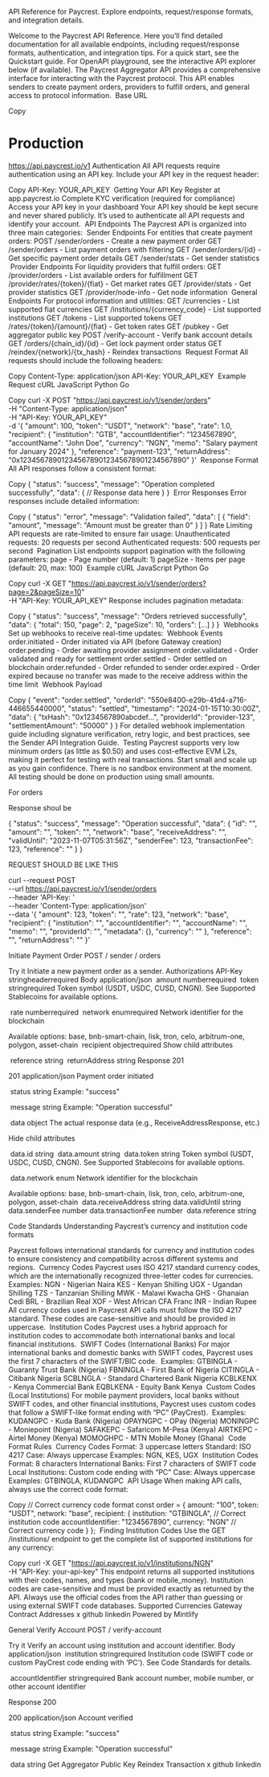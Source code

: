 API Reference for Paycrest. Explore endpoints, request/response formats, and integration details.

Welcome to the Paycrest API Reference. Here you’ll find detailed documentation for all available endpoints, including request/response formats, authentication, and integration tips.
For a quick start, see the Quickstart guide.
For OpenAPI playground, see the interactive API explorer below (if available).
The Paycrest Aggregator API provides a comprehensive interface for interacting with the Paycrest protocol. This API enables senders to create payment orders, providers to fulfill orders, and general access to protocol information.
​
Base URL

Copy
# Production
https://api.paycrest.io/v1
​
Authentication
All API requests require authentication using an API key. Include your API key in the request header:

Copy
API-Key: YOUR_API_KEY
​
Getting Your API Key
Register at app.paycrest.io
Complete KYC verification (required for compliance)
Access your API key in your dashboard
Your API key should be kept secure and never shared publicly. It’s used to authenticate all API requests and identify your account.
​
API Endpoints
The Paycrest API is organized into three main categories:
​
Sender Endpoints
For entities that create payment orders:
POST /sender/orders - Create a new payment order
GET /sender/orders - List payment orders with filtering
GET /sender/orders/{id} - Get specific payment order details
GET /sender/stats - Get sender statistics
​
Provider Endpoints
For liquidity providers that fulfill orders:
GET /provider/orders - List available orders for fulfillment
GET /provider/rates/{token}/{fiat} - Get market rates
GET /provider/stats - Get provider statistics
GET /provider/node-info - Get node information
​
General Endpoints
For protocol information and utilities:
GET /currencies - List supported fiat currencies
GET /institutions/{currency_code} - List supported institutions
GET /tokens - List supported tokens
GET /rates/{token}/{amount}/{fiat} - Get token rates
GET /pubkey - Get aggregator public key
POST /verify-account - Verify bank account details
GET /orders/{chain_id}/{id} - Get lock payment order status
GET /reindex/{network}/{tx_hash} - Reindex transactions
​
Request Format
All requests should include the following headers:

Copy
Content-Type: application/json
API-Key: YOUR_API_KEY
​
Example Request
cURL
JavaScript
Python
Go

Copy
curl -X POST "https://api.paycrest.io/v1/sender/orders" \
  -H "Content-Type: application/json" \
  -H "API-Key: YOUR_API_KEY" \
  -d '{
    "amount": 100,
    "token": "USDT",
    "network": "base",
    "rate": 1.0,
    "recipient": {
      "institution": "GTB",
      "accountIdentifier": "1234567890",
      "accountName": "John Doe",
      "currency": "NGN",
      "memo": "Salary payment for January 2024"
    },
    "reference": "payment-123",
    "returnAddress": "0x1234567890123456789012345678901234567890"
  }'
​
Response Format
All API responses follow a consistent format:

Copy
{
  "status": "success",
  "message": "Operation completed successfully",
  "data": {
    // Response data here
  }
}
​
Error Responses
Error responses include detailed information:

Copy
{
  "status": "error",
  "message": "Validation failed",
  "data": [
    {
      "field": "amount",
      "message": "Amount must be greater than 0"
    }
  ]
}
​
Rate Limiting
API requests are rate-limited to ensure fair usage:
Unauthenticated requests: 20 requests per second
Authenticated requests: 500 requests per second
​
Pagination
List endpoints support pagination with the following parameters:
page - Page number (default: 1)
pageSize - Items per page (default: 20, max: 100)
​
Example
cURL
JavaScript
Python
Go

Copy
curl -X GET "https://api.paycrest.io/v1/sender/orders?page=2&pageSize=10" \
  -H "API-Key: YOUR_API_KEY"
Response includes pagination metadata:

Copy
{
  "status": "success",
  "message": "Orders retrieved successfully",
  "data": {
    "total": 150,
    "page": 2,
    "pageSize": 10,
    "orders": [...]
  }
}
​
Webhooks
Set up webhooks to receive real-time updates:
​
Webhook Events
order.initiated - Order initiated via API (before Gateway creation)
order.pending - Order awaiting provider assignment
order.validated - Order validated and ready for settlement
order.settled - Order settled on blockchain
order.refunded - Order refunded to sender
order.expired - Order expired because no transfer was made to the receive address within the time limit
​
Webhook Payload

Copy
{
  "event": "order.settled",
  "orderId": "550e8400-e29b-41d4-a716-446655440000",
  "status": "settled",
  "timestamp": "2024-01-15T10:30:00Z",
  "data": {
    "txHash": "0x1234567890abcdef...",
    "providerId": "provider-123",
    "settlementAmount": "50000"
  }
}
For detailed webhook implementation guide including signature verification, retry logic, and best practices, see the Sender API Integration Guide.
​
Testing
Paycrest supports very low minimum orders (as little as $0.50) and uses cost-effective EVM L2s, making it perfect for testing with real transactions. Start small and scale up as you gain confidence.
There is no sandbox environment at the moment. All testing should be done on production using small amounts.

For orders

Response shoul be

{
  "status": "success",
  "message": "Operation successful",
  "data": {
    "id": "<string>",
    "amount": "<string>",
    "token": "<string>",
    "network": "base",
    "receiveAddress": "<string>",
    "validUntil": "2023-11-07T05:31:56Z",
    "senderFee": 123,
    "transactionFee": 123,
    "reference": "<string>"
  }
}

REQUEST SHOULD BE LIKE THIS 

curl --request POST \
  --url https://api.paycrest.io/v1/sender/orders \
  --header 'API-Key: <api-key>' \
  --header 'Content-Type: application/json' \
  --data '{
  "amount": 123,
  "token": "<string>",
  "rate": 123,
  "network": "base",
  "recipient": {
    "institution": "<string>",
    "accountIdentifier": "<string>",
    "accountName": "<string>",
    "memo": "<string>",
    "providerId": "<string>",
    "metadata": {},
    "currency": "<string>"
  },
  "reference": "<string>",
  "returnAddress": "<string>"
}'


Initiate Payment Order
POST
/
sender
/
orders

Try it
Initiate a new payment order as a sender.
Authorizations
​
API-Key
stringheaderrequired
Body
application/json
​
amount
numberrequired
​
token
stringrequired
Token symbol (USDT, USDC, CUSD, CNGN). See Supported Stablecoins for available options.

​
rate
numberrequired
​
network
enum<string>required
Network identifier for the blockchain

Available options: base, bnb-smart-chain, lisk, tron, celo, arbitrum-one, polygon, asset-chain 
​
recipient
objectrequired
Show child attributes

​
reference
string
​
returnAddress
string
Response
201

201
application/json
Payment order initiated

​
status
string
Example:
"success"

​
message
string
Example:
"Operation successful"

​
data
object
The actual response data (e.g., ReceiveAddressResponse, etc.)

Hide child attributes

​
data.id
string
​
data.amount
string
​
data.token
string
Token symbol (USDT, USDC, CUSD, CNGN). See Supported Stablecoins for available options.

​
data.network
enum<string>
Network identifier for the blockchain

Available options: base, bnb-smart-chain, lisk, tron, celo, arbitrum-one, polygon, asset-chain 
​
data.receiveAddress
string
​
data.validUntil
string<date-time>
​
data.senderFee
number
​
data.transactionFee
number
​
data.reference
string

Code Standards
Understanding Paycrest’s currency and institution code formats

Paycrest follows international standards for currency and institution codes to ensure consistency and compatibility across different systems and regions.
​
Currency Codes
Paycrest uses ISO 4217 standard currency codes, which are the internationally recognized three-letter codes for currencies.
​
Examples:
NGN - Nigerian Naira
KES - Kenyan Shilling
UGX - Ugandan Shilling
TZS - Tanzanian Shilling
MWK - Malawi Kwacha
GHS - Ghanaian Cedi
BRL - Brazilian Real
XOF - West African CFA Franc
INR - Indian Rupee
All currency codes used in Paycrest API calls must follow the ISO 4217 standard. These codes are case-sensitive and should be provided in uppercase.
​
Institution Codes
Paycrest uses a hybrid approach for institution codes to accommodate both international banks and local financial institutions.
​
SWIFT Codes (International Banks)
For major international banks and domestic banks with SWIFT codes, Paycrest uses the first 7 characters of the SWIFT/BIC code.
​
Examples:
GTBINGLA - Guaranty Trust Bank (Nigeria)
FBNINGLA - First Bank of Nigeria
CITINGLA - Citibank Nigeria
SCBLNGLA - Standard Chartered Bank Nigeria
KCBLKENX - Kenya Commercial Bank
EQBLKENA - Equity Bank Kenya
​
Custom Codes (Local Institutions)
For mobile payment providers, local banks without SWIFT codes, and other financial institutions, Paycrest uses custom codes that follow a SWIFT-like format ending with “PC” (PayCrest).
​
Examples:
KUDANGPC - Kuda Bank (Nigeria)
OPAYNGPC - OPay (Nigeria)
MONINGPC - Moniepoint (Nigeria)
SAFAKEPC - Safaricom M-Pesa (Kenya)
AIRTKEPC - Airtel Money (Kenya)
MOMOGHPC - MTN Mobile Money (Ghana)
​
Code Format Rules
​
Currency Codes
Format: 3 uppercase letters
Standard: ISO 4217
Case: Always uppercase
Examples: NGN, KES, UGX
​
Institution Codes
Format: 8 characters
International Banks: First 7 characters of SWIFT code
Local Institutions: Custom code ending with “PC”
Case: Always uppercase
Examples: GTBINGLA, KUDANGPC
​
API Usage
When making API calls, always use the correct code format:

Copy
// Correct currency code format
const order = {
  amount: "100",
  token: "USDT",
  network: "base",
  recipient: {
    institution: "GTBINGLA", // Correct institution code
    accountIdentifier: "1234567890",
    currency: "NGN" // Correct currency code
  }
};
​
Finding Institution Codes
Use the GET /institutions/ endpoint to get the complete list of supported institutions for any currency:

Copy
curl -X GET "https://api.paycrest.io/v1/institutions/NGN" \
  -H "API-Key: your-api-key"
This endpoint returns all supported institutions with their codes, names, and types (bank or mobile_money).
Institution codes are case-sensitive and must be provided exactly as returned by the API. Always use the official codes from the API rather than guessing or using external SWIFT code databases.
Supported Currencies
Gateway Contract Addresses
x
github
linkedin
Powered by Mintlify


General
Verify Account
POST
/
verify-account

Try it
Verify an account using institution and account identifier.
Body
application/json
​
institution
stringrequired
Institution code (SWIFT code or custom PayCrest code ending with 'PC'). See Code Standards for details.

​
accountIdentifier
stringrequired
Bank account number, mobile number, or other account identifier

Response
200

200
application/json
Account verified

​
status
string
Example:
"success"

​
message
string
Example:
"Operation successful"

​
data
string
Get Aggregator Public Key
Reindex Transaction
x
github
linkedin
